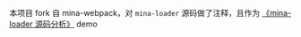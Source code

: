 本项目 fork 自 mina-webpack，对 `mina-loader` 源码做了注释，且作为 [《mina-loader 源码分析》](https://segmentfault.com/a/1190000022023433#item-3) demo
